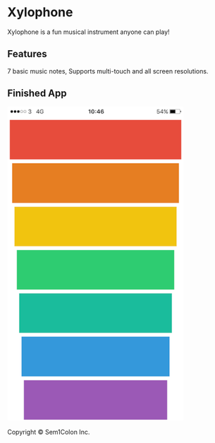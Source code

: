 # Xylophone
Xylophone is a fun musical instrument anyone can play!

## Features
7 basic music notes, Supports multi-touch and all screen resolutions.

## Finished App
<img src="https://github.com/sem1colon/Images/blob/master/Xylophone.png" width="400">

Copyright © Sem1Colon Inc.
